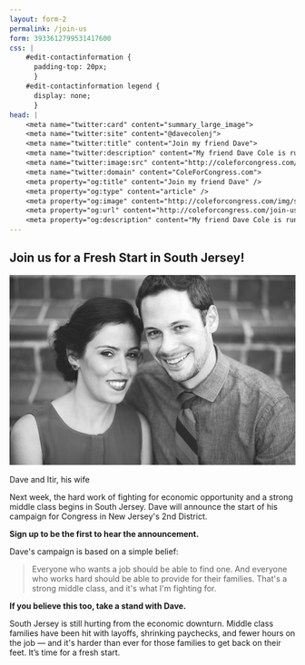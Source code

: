 ```yaml
---
layout: form-2
permalink: /join-us
form: 3933612799531417600
css: |
    #edit-contactinformation {
      padding-top: 20px;
      }
    #edit-contactinformation legend {
      display: none;
      }
head: |
    <meta name="twitter:card" content="summary_large_image">
    <meta name="twitter:site" content="@davecolenj">
    <meta name="twitter:title" content="Join my friend Dave">
    <meta name="twitter:description" content="My friend Dave Cole is running for Congress in New Jersey's 2nd District. Join me in supporting his campaign for a Fresh Start in South Jersey!">
    <meta name="twitter:image:src" content="http://coleforcongress.com/img/social/dave-itir.png">
    <meta name="twitter:domain" content="ColeForCongress.com">
    <meta property="og:title" content="Join my friend Dave" />
    <meta property="og:type" content="article" />
    <meta property="og:image" content="http://coleforcongress.com/img/social/dave-itir.png" />
    <meta property="og:url" content="http://coleforcongress.com/join-us/" />
    <meta property="og:description" content="My friend Dave Cole is running for Congress in New Jersey's 2nd District. Join me in supporting his campaign for a Fresh Start in South Jersey!" />
---
```


## Join us for a Fresh Start in South Jersey!

![Dave and Itir](/img/social/dave-itir-web.jpg)
<div class="clearfix">
  <div class="hi-res fr">Dave and Itir, his wife</div>
</div>

Next week, the hard work of fighting for economic opportunity and a strong middle class begins in South Jersey. Dave will announce the start of his campaign for Congress in New Jersey's 2nd District.

**Sign up to be the first to hear the announcement.**

Dave's campaign is based on a simple belief: 

> Everyone who wants a job should be able to find one. And everyone who works hard should be able to provide for their families. That's a strong middle class, and it's what I'm fighting for.

**If you believe this too, take a stand with Dave.**

South Jersey is still hurting from the economic downturn. Middle class families have been hit with layoffs, shrinking paychecks, and fewer hours on the job — and it's harder than ever for those families to get back on their feet. It’s time for a fresh start.
